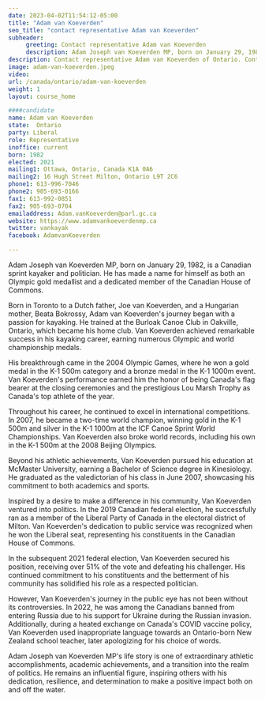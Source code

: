 ```yaml
---
date: 2023-04-02T11:54:12-05:00
title: "Adam van Koeverden"
seo_title: "contact representative Adam van Koeverden"
subheader:
     greeting: Contact representative Adam van Koeverden
     description: Adam Joseph van Koeverden MP, born on January 29, 1982, is a Canadian sprint kayaker and politician.
description: Contact representative Adam van Koeverden of Ontario. Contact information for Adam van Koeverden includes email address, phone number, and mailing address.
image: adam-van-koeverden.jpeg
video:
url: /canada/ontario/adam-van-koeverden
weight: 1
layout: course_home

####candidate
name: Adam van Koeverden
state:	Ontario
party: Liberal
role: Representative
inoffice: current
born: 1982
elected: 2021
mailing1: Ottawa, Ontario, Canada K1A 0A6
mailing2: 16 Hugh Street Milton, Ontario L9T 2C6
phone1: 613-996-7046
phone2: 905-693-0166
fax1: 613-992-0851
fax2: 905-693-0704
emailaddress: Adam.vanKoeverden@parl.gc.ca
website: https://www.adamvankoeverdenmp.ca
twitter: vankayak
facebook: AdamvanKoeverden

---
```


Adam Joseph van Koeverden MP, born on January 29, 1982, is a Canadian sprint kayaker and politician. He has made a name for himself as both an Olympic gold medallist and a dedicated member of the Canadian House of Commons.

Born in Toronto to a Dutch father, Joe van Koeverden, and a Hungarian mother, Beata Bokrossy, Adam van Koeverden's journey began with a passion for kayaking. He trained at the Burloak Canoe Club in Oakville, Ontario, which became his home club. Van Koeverden achieved remarkable success in his kayaking career, earning numerous Olympic and world championship medals.

His breakthrough came in the 2004 Olympic Games, where he won a gold medal in the K-1 500m category and a bronze medal in the K-1 1000m event. Van Koeverden's performance earned him the honor of being Canada's flag bearer at the closing ceremonies and the prestigious Lou Marsh Trophy as Canada's top athlete of the year.

Throughout his career, he continued to excel in international competitions. In 2007, he became a two-time world champion, winning gold in the K-1 500m and silver in the K-1 1000m at the ICF Canoe Sprint World Championships. Van Koeverden also broke world records, including his own in the K-1 500m at the 2008 Beijing Olympics.

Beyond his athletic achievements, Van Koeverden pursued his education at McMaster University, earning a Bachelor of Science degree in Kinesiology. He graduated as the valedictorian of his class in June 2007, showcasing his commitment to both academics and sports.

Inspired by a desire to make a difference in his community, Van Koeverden ventured into politics. In the 2019 Canadian federal election, he successfully ran as a member of the Liberal Party of Canada in the electoral district of Milton. Van Koeverden's dedication to public service was recognized when he won the Liberal seat, representing his constituents in the Canadian House of Commons.

In the subsequent 2021 federal election, Van Koeverden secured his position, receiving over 51% of the vote and defeating his challenger. His continued commitment to his constituents and the betterment of his community has solidified his role as a respected politician.

However, Van Koeverden's journey in the public eye has not been without its controversies. In 2022, he was among the Canadians banned from entering Russia due to his support for Ukraine during the Russian invasion. Additionally, during a heated exchange on Canada's COVID vaccine policy, Van Koeverden used inappropriate language towards an Ontario-born New Zealand school teacher, later apologizing for his choice of words.

Adam Joseph van Koeverden MP's life story is one of extraordinary athletic accomplishments, academic achievements, and a transition into the realm of politics. He remains an influential figure, inspiring others with his dedication, resilience, and determination to make a positive impact both on and off the water.
